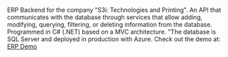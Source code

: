 ERP Backend for the company "S3i: Technologies and Printing". An API that communicates with the database through services that allow adding, modifying, querying, filtering, or deleting information from the database. 
Programmed in C# (.NET) based on a MVC architecture. "The database is SQL Server and deployed in production with Azure.
Check out the demo at: [ERP Demo](https://drive.google.com/file/d/1w2_AdWf6EcWpWNUFYGote0f3kk2w0svI/view?usp=sharing) 
